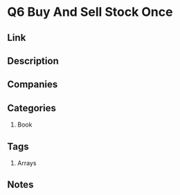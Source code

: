 # Q6 Buy And Sell Stock Once

## Link

## Description

## Companies

## Categories

1. Book

## Tags

1. Arrays

## Notes
